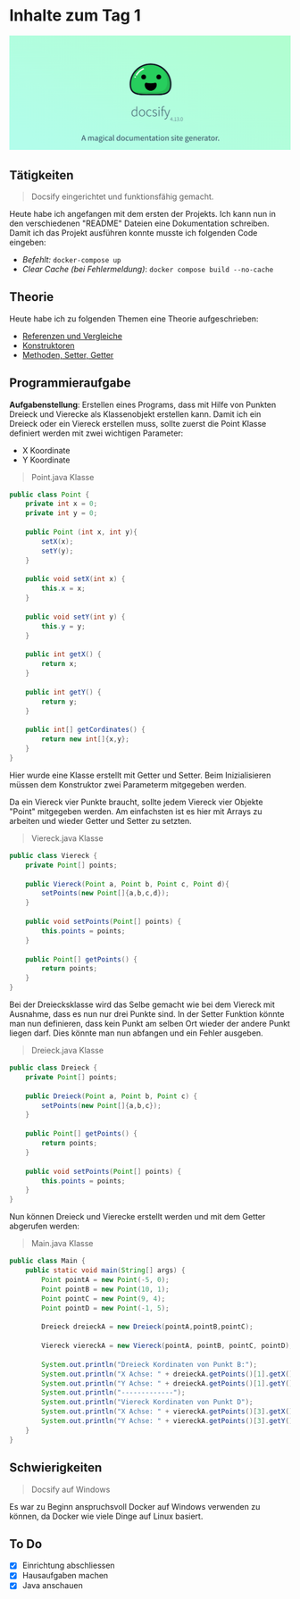 # Inhalte zum Tag 1

![Docker Logo](docker.png)

## Tätigkeiten
> Docsify eingerichtet und funktionsfähig gemacht.

Heute habe ich angefangen mit dem ersten der Projekts. Ich kann nun in den verschiedenen "README" Dateien eine Dokumentation schreiben. Damit ich das Projekt ausführen konnte musste ich folgenden Code eingeben:

- *Befehlt:* `docker-compose up`
- *Clear Cache (bei Fehlermeldung)*: `docker compose build --no-cache`

## Theorie
Heute habe ich zu folgenden Themen eine Theorie aufgeschrieben:
- [Referenzen und Vergleiche](Theorie/Referenzen_Vergleich.md)
- [Konstruktoren](Theorie/Konstruktoren.md)
- [Methoden, Setter, Getter](Theorie/SetterGetter.md)

## Programmieraufgabe

**Aufgabenstellung**: Erstellen eines Programs, dass mit Hilfe von Punkten Dreieck und Vierecke als Klassenobjekt erstellen kann.
Damit ich ein Dreieck oder ein Viereck erstellen muss, sollte zuerst die Point Klasse definiert werden mit zwei wichtigen Parameter:
- X Koordinate
- Y Koordinate

> Point.java Klasse
```java
public class Point {
    private int x = 0;
    private int y = 0;

    public Point (int x, int y){
        setX(x);
        setY(y);
    }

    public void setX(int x) {
        this.x = x;
    }

    public void setY(int y) {
        this.y = y;
    }

    public int getX() {
        return x;
    }

    public int getY() {
        return y;
    }

    public int[] getCordinates() {
        return new int[]{x,y};
    }
}
```
Hier wurde eine Klasse erstellt mit Getter und Setter. Beim Inizialisieren müssen dem Konstruktor zwei Parameterm mitgegeben werden.

Da ein Viereck vier Punkte braucht, sollte jedem Viereck vier Objekte "Point" mitgegeben werden.
Am einfachsten ist es hier mit Arrays zu arbeiten und wieder Getter und Setter zu setzten.

> Viereck.java Klasse
```java
public class Viereck {
    private Point[] points;

    public Viereck(Point a, Point b, Point c, Point d){
        setPoints(new Point[]{a,b,c,d});
    }

    public void setPoints(Point[] points) {
        this.points = points;
    }

    public Point[] getPoints() {
        return points;
    }
}
```

Bei der Dreiecksklasse wird das Selbe gemacht wie bei dem Viereck mit Ausnahme, dass es nun nur drei Punkte sind. In der Setter Funktion könnte man nun definieren, dass kein Punkt am selben Ort wieder der andere Punkt liegen darf. Dies könnte man nun abfangen und ein Fehler ausgeben.

> Dreieck.java Klasse
```java
public class Dreieck {
    private Point[] points;

    public Dreieck(Point a, Point b, Point c) {
        setPoints(new Point[]{a,b,c});
    }

    public Point[] getPoints() {
        return points;
    }

    public void setPoints(Point[] points) {
        this.points = points;
    }
}
```

Nun können Dreieck und Vierecke erstellt werden und mit dem Getter abgerufen werden:

> Main.java Klasse
```java
public class Main {
    public static void main(String[] args) {
        Point pointA = new Point(-5, 0);
        Point pointB = new Point(10, 1);
        Point pointC = new Point(9, 4);
        Point pointD = new Point(-1, 5);

        Dreieck dreieckA = new Dreieck(pointA,pointB,pointC);

        Viereck viereckA = new Viereck(pointA, pointB, pointC, pointD);

        System.out.println("Dreieck Kordinaten von Punkt B:");
        System.out.println("X Achse: " + dreieckA.getPoints()[1].getX());
        System.out.println("Y Achse: " + dreieckA.getPoints()[1].getY());
        System.out.println("-------------");
        System.out.println("Viereck Kordinaten von Punkt D");
        System.out.println("X Achse: " + viereckA.getPoints()[3].getX());
        System.out.println("Y Achse: " + viereckA.getPoints()[3].getY());
    }
}
```


## Schwierigkeiten

> Docsify auf Windows

Es war zu Beginn anspruchsvoll Docker auf Windows verwenden zu können, da Docker wie viele Dinge auf Linux basiert.

## To Do

- [X] Einrichtung abschliessen
- [X] Hausaufgaben machen
- [X] Java anschauen